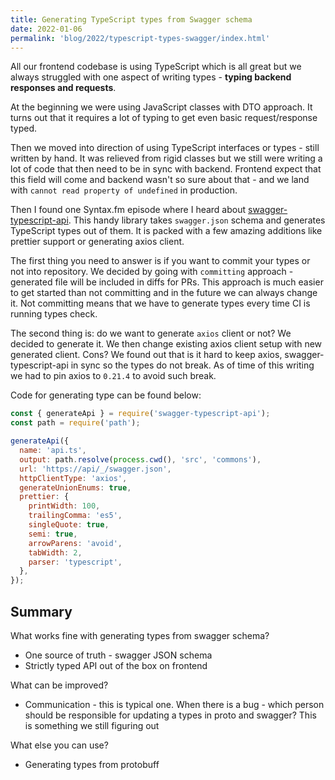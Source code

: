 ```yaml
---
title: Generating TypeScript types from Swagger schema
date: 2022-01-06
permalink: 'blog/2022/typescript-types-swagger/index.html'
---
```


All our frontend codebase is using TypeScript which is all great but we always struggled with one aspect of writing types - **typing backend responses and requests**.

At the beginning we were using JavaScript classes with DTO approach. It turns out that it requires a lot of typing to get even basic request/response typed.

Then we moved into direction of using TypeScript interfaces or types - still written by hand. It was relieved from rigid classes but we still were writing a lot of code that then need to be in sync with backend. Frontend expect that this field will come and backend wasn't so sure about that - and we land with `cannot read property of undefined` in production.

Then I found one Syntax.fm episode where I heard about [swagger-typescript-api](https://github.com/acacode/swagger-typescript-api). This handy library takes `swagger.json` schema and generates TypeScript types out of them. It is packed with a few amazing additions like prettier support or generating axios client.

The first thing you need to answer is if you want to commit your types or not into repository. We decided by going with `committing` approach - generated file will be included in diffs for PRs. This approach is much easier to get started than not committing and in the future we can always change it. Not committing means that we have to generate types every time CI is running types check.

The second thing is: do we want to generate `axios` client or not? We decided to generate it. We then change existing axios client setup with new generated client. Cons? We found out that is it hard to keep axios, swagger-typescript-api in sync so the types do not break. As of time of this writing we had to pin axios to `0.21.4` to avoid such break.

Code for generating type can be found below:

```js
const { generateApi } = require('swagger-typescript-api');
const path = require('path');

generateApi({
  name: 'api.ts',
  output: path.resolve(process.cwd(), 'src', 'commons'),
  url: 'https://api/_/swagger.json',
  httpClientType: 'axios',
  generateUnionEnums: true,
  prettier: {
    printWidth: 100,
    trailingComma: 'es5',
    singleQuote: true,
    semi: true,
    arrowParens: 'avoid',
    tabWidth: 2,
    parser: 'typescript',
  },
});
```

## Summary

What works fine with generating types from swagger schema?
- One source of truth - swagger JSON schema
- Strictly typed API out of the box on frontend

What can be improved?
- Communication - this is typical one. When there is a bug - which person should be responsible for updating a types in proto and swagger? This is something we still figuring out

What else you can use?
- Generating types from protobuff
